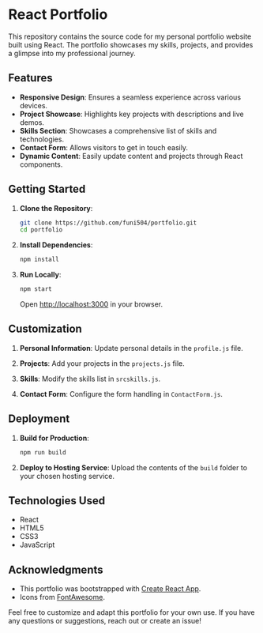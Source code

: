 # React Portfolio

This repository contains the source code for my personal portfolio website built using React. The portfolio showcases my skills, projects, and provides a glimpse into my professional journey.

## Features

- **Responsive Design**: Ensures a seamless experience across various devices.
- **Project Showcase**: Highlights key projects with descriptions and live demos.
- **Skills Section**: Showcases a comprehensive list of skills and technologies.
- **Contact Form**: Allows visitors to get in touch easily.
- **Dynamic Content**: Easily update content and projects through React components.

## Getting Started

1. **Clone the Repository**:
   ```bash
   git clone https://github.com/funi504/portfolio.git
   cd portfolio
   ```

2. **Install Dependencies**:
   ```bash
   npm install
   ```

3. **Run Locally**:
   ```bash
   npm start
   ```

   Open [http://localhost:3000](http://localhost:3000) in your browser.

## Customization

1. **Personal Information**: Update personal details in the `profile.js` file.

2. **Projects**: Add your projects in the `projects.js` file.

3. **Skills**: Modify the skills list in `srcskills.js`.

4. **Contact Form**: Configure the form handling in `ContactForm.js`.

## Deployment

1. **Build for Production**:
   ```bash
   npm run build
   ```

2. **Deploy to Hosting Service**: Upload the contents of the `build` folder to your chosen hosting service.

## Technologies Used

- React
- HTML5
- CSS3
- JavaScript

## Acknowledgments

- This portfolio was bootstrapped with [Create React App](https://create-react-app.dev/).
- Icons from [FontAwesome](https://fontawesome.com/).

Feel free to customize and adapt this portfolio for your own use. If you have any questions or suggestions, reach out or create an issue!
